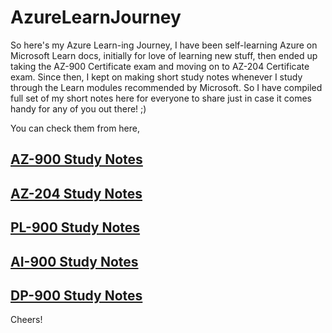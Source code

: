# AzureLearnJourney

So here's my Azure Learn-ing Journey, I have been self-learning Azure on Microsoft Learn docs, initially for love of learning new stuff, then ended up taking the AZ-900 Certificate exam and moving on to AZ-204 Certificate exam. 
Since then, I kept on making short study notes whenever I study through the Learn modules recommended by Microsoft. So I have compiled full set of my short notes here for everyone to share just in case it comes handy for any of you out there! ;)

You can check them from here,

## [AZ-900 Study Notes](./AZ-900/README.md)

## [AZ-204 Study Notes](./AZ-204/README.md)

## [PL-900 Study Notes](./PL-900/README.md)

## [AI-900 Study Notes](./AI-900/README.md)

## [DP-900 Study Notes](./DP-900/README.md)

Cheers!
